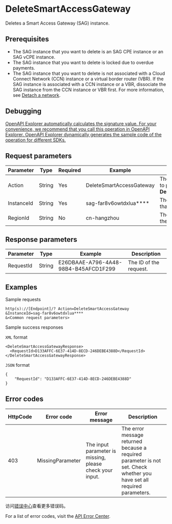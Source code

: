 # DeleteSmartAccessGateway

Deletes a Smart Access Gateway \(SAG\) instance.

## Prerequisites

-   The SAG instance that you want to delete is an SAG CPE instance or an SAG vCPE instance.
-   The SAG instance that you want to delete is locked due to overdue payments.
-   The SAG instance that you want to delete is not associated with a Cloud Connect Network \(CCN\) instance or a virtual border router \(VBR\). If the SAG instance is associated with a CCN instance or a VBR, dissociate the SAG instance from the CCN instance or VBR first. For more information, see [Detach a network](~~164903~~).

## Debugging

[OpenAPI Explorer automatically calculates the signature value. For your convenience, we recommend that you call this operation in OpenAPI Explorer. OpenAPI Explorer dynamically generates the sample code of the operation for different SDKs.](https://api.aliyun.com/#product=Smartag&api=DeleteSmartAccessGateway&type=RPC&version=2018-03-13)

## Request parameters

|Parameter|Type|Required|Example|Description|
|---------|----|--------|-------|-----------|
|Action|String|Yes|DeleteSmartAccessGateway|The operation that you want to perform. Set the value to **DeleteSmartAccessGateway**. |
|InstanceId|String|Yes|sag-far8v6owtdxlua\*\*\*\*|The ID of the SAG instance that you want to delete. |
|RegionId|String|No|cn-hangzhou|The ID of the region where the SAG instance is deployed. |

## Response parameters

|Parameter|Type|Example|Description|
|---------|----|-------|-----------|
|RequestId|String|E26DBAAE-A796-4A48-98B4-B45AFCD1F299|The ID of the request. |

## Examples

Sample requests

```
http(s)://[Endpoint]/? Action=DeleteSmartAccessGateway
&InstanceId=sag-far8v6owtdxlua****
&<Common request parameters>
```

Sample success responses

`XML` format

```
<DeleteSmartAccessGatewayResponse>
  <RequestId>D133AFFC-6E37-414D-8ECD-246DEBE4388D</RequestId>
</DeleteSmartAccessGatewayResponse>
```

`JSON` format

```
{
	"RequestId": "D133AFFC-6E37-414D-8ECD-246DEBE4388D"
}
```

## Error codes

|HttpCode|Error code|Error message|Description|
|--------|----------|-------------|-----------|
|403|MissingParameter|The input parameter is missing, please check your input.|The error message returned because a required parameter is not set. Check whether you have set all required parameters.|

访问[错误中心](https://error-center.aliyun.com/status/product/Smartag)查看更多错误码。

For a list of error codes, visit the [API Error Center](https://error-center.alibabacloud.com/status/product/Smartag).


